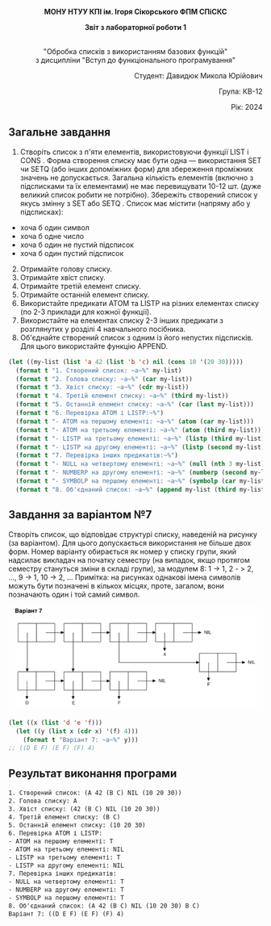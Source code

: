 <p align="center"><b>МОНУ НТУУ КПІ ім. Ігоря Сікорського ФПМ СПіСКС</b></p>
<p align="center">
<b>Звіт з лабораторної роботи 1</b>
<p align="center">
<br>"Обробка списків з використанням базових функцій"</br>
з дисципліни "Вступ до функціонального програмування"
</p>
<div align="right">
    <p>Студент: Давидюк Микола Юрійович</p>
    <p>Група: КВ-12</p>
    <p>Рік: 2024</p>
</div>


## Загальне завдання
1. Створіть список з п'яти елементів, використовуючи функції LIST і CONS . Форма створення списку має бути одна — використання SET чи SETQ (або інших допоміжних форм) для збереження проміжних значень не допускається. Загальна кількість елементів (включно з підсписками та їх елементами) не має перевищувати 10-12 шт. (дуже великий список робити не потрібно). Збережіть створений список у якусь змінну з SET або SETQ . Список має містити (напряму або у підсписках): 
* хоча б один символ 
* хоча б одне число 
* хоча б один не пустий підсписок
* хоча б один пустий підсписок 
2. Отримайте голову списку. 
3. Отримайте хвіст списку. 
4. Отримайте третій елемент списку. 
5. Отримайте останній елемент списку. 
6. Використайте предикати ATOM та LISTP на різних елементах списку (по 2-3 приклади для кожної функції). 
7. Використайте на елементах списку 2-3 інших предикати з розглянутих у розділі 4 навчального посібника. 
8. Об'єднайте створений список з одним із його непустих підсписків. Для цього використайте функцію APPEND. 


```lisp
(let ((my-list (list 'a 42 (list 'b 'c) nil (cons 10 '(20 30)))))
  (format t "1. Створений список: ~a~%" my-list)
  (format t "2. Голова списку: ~a~%" (car my-list))
  (format t "3. Хвіст списку: ~a~%" (cdr my-list))
  (format t "4. Третій елемент списку: ~a~%" (third my-list))
  (format t "5. Останній елемент списку: ~a~%" (car (last my-list)))
  (format t "6. Перевірка ATOM і LISTP:~%")
  (format t "- ATOM на першому елементі: ~a~%" (atom (car my-list)))
  (format t "- ATOM на третьому елементі: ~a~%" (atom (third my-list)))
  (format t "- LISTP на третьому елементі: ~a~%" (listp (third my-list)))
  (format t "- LISTP на другому елементі: ~a~%" (listp (second my-list)))
  (format t "7. Перевірка інших предикатів:~%")
  (format t "- NULL на четвертому елементі: ~a~%" (null (nth 3 my-list)))
  (format t "- NUMBERP на другому елементі: ~a~%" (numberp (second my-list)))
  (format t "- SYMBOLP на першому елементі: ~a~%" (symbolp (car my-list)))
  (format t "8. Об'єднаний список: ~a~%" (append my-list (third my-list))))
```
## Завдання за варіантом №7
Створіть список, що відповідає структурі списку, наведеній на рисунку (за варіантом). Для цього допускається використання не більше двох форм. Номер варіанту обирається як номер у списку групи, який надсилає викладач на початку семестру (на випадок, якщо протягом семестру стануться зміни в складі групи), за модулем 8: 1 -> 1, 2 - > 2, ..., 9 -> 1, 10 -> 2, ... 
Примітка: на рисунках однакові імена символів можуть бути позначені в кількох місцях, проте, загалом, вони позначають один і той самий символ. 
<p align="center">
<img src="image.png">
</p>

```lisp
(let ((x (list 'd 'e 'f)))
  (let ((y (list x (cdr x) '(f) 4)))
    (format t "Варіант 7: ~a~%" y)))
;; ((D E F) (E F) (F) 4)
```

## Результат виконання програми
```
1. Створений список: (A 42 (B C) NIL (10 20 30))
2. Голова списку: A
3. Хвіст списку: (42 (B C) NIL (10 20 30))
4. Третій елемент списку: (B C)
5. Останній елемент списку: (10 20 30)
6. Перевірка ATOM і LISTP:
- ATOM на першому елементі: T
- ATOM на третьому елементі: NIL
- LISTP на третьому елементі: T
- LISTP на другому елементі: NIL
7. Перевірка інших предикатів:
- NULL на четвертому елементі: T
- NUMBERP на другому елементі: T
- SYMBOLP на першому елементі: T
8. Об'єднаний список: (A 42 (B C) NIL (10 20 30) B C)
Варіант 7: ((D E F) (E F) (F) 4)
```

